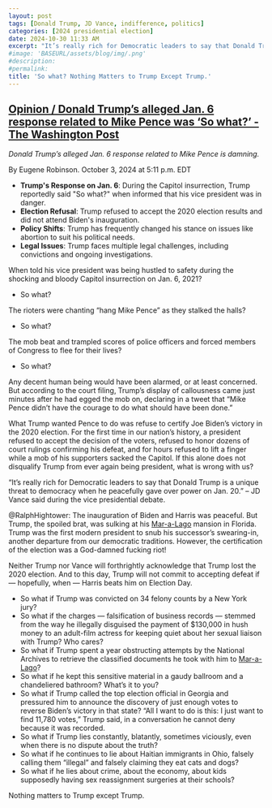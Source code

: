 ```yaml
---
layout: post
tags: [Donald Trump, JD Vance, indifference, politics]
categories: [2024 presidential election]
date: 2024-10-30 11:33 AM
excerpt: "It’s really rich for Democratic leaders to say that Donald Trump is a unique threat to democracy when he peacefully gave over power on Jan. 20. – lied JD Vance during VP debate, ignoring January 6th"
#image: 'BASEURL/assets/blog/img/.png'
#description:
#permalink:
title: 'So what? Nothing Matters to Trump Except Trump.'
---
```



## [Opinion / Donald Trump’s alleged Jan. 6 response related to Mike Pence was ‘So what?’ - The Washington Post](https://www.washingtonpost.com/opinions/2024/10/03/donald-trump-jack-smith-election-jan-6/)

*Donald Trump’s alleged Jan. 6 response related to Mike Pence is damning.*

By Eugene Robinson. October 3, 2024 at 5:11 p.m. EDT

- **Trump's Response on Jan. 6**: During the Capitol insurrection, Trump reportedly said "So what?" when informed that his vice president was in danger.
- **Election Refusal**: Trump refused to accept the 2020 election results and did not attend Biden's inauguration.
- **Policy Shifts**: Trump has frequently changed his stance on issues like abortion to suit his political needs.
- **Legal Issues**: Trump faces multiple legal challenges, including convictions and ongoing investigations.

When told his vice president was being hustled to safety during the shocking and bloody Capitol insurrection on Jan. 6, 2021?

 - So what? 

The rioters were chanting “hang Mike Pence” as they stalked the halls? 

- So what?

The mob beat and trampled scores of police officers and forced members of Congress to flee for their lives?

- So what?

Any decent human being would have been alarmed, or at least concerned. But according to the court filing, Trump’s display of callousness came just minutes after he had egged the mob on, declaring in a tweet that “Mike Pence didn’t have the courage to do what should have been done.”

What Trump wanted Pence to do was refuse to certify Joe Biden’s victory in the 2020 election. For the first time in our nation’s history, a president refused to accept the decision of the voters, refused to honor dozens of court rulings confirming his defeat, and for hours refused to lift a finger while a mob of his supporters sacked the Capitol. If this alone does not disqualify Trump from ever again being president, what is wrong with us?

“It’s really rich for Democratic leaders to say that Donald Trump is a unique threat to democracy when he peacefully gave over power on Jan. 20.” – JD Vance said during the vice presidential debate.

@RalphHightower: The inauguration of Biden and Harris was peaceful. But Trump, the spoiled brat, was sulking at his [Mar-a-Lago](https://www.maralagoclub.com/) mansion in Florida. Trump was the first modern president to snub his successor’s swearing-in, another departure from our democratic traditions. However, the certification of the election was a God-damned fucking riot!

Neither Trump nor Vance will forthrightly acknowledge that Trump lost the 2020 election. And to this day, Trump will not commit to accepting defeat if — hopefully, when — Harris beats him on Election Day.

- So what if Trump was convicted on 34 felony counts by a New York jury? 
- So what if the charges — falsification of business records — stemmed from the way he illegally disguised the payment of $130,000 in hush money to an adult-film actress for keeping quiet about her sexual liaison with Trump? Who cares?
- So what if Trump spent a year obstructing attempts by the National Archives to retrieve the classified documents he took with him to [Mar-a-Lago](https://www.maralagoclub.com/)?
- So what if he kept this sensitive material in a gaudy ballroom and a chandeliered bathroom? What’s it to you?
- So what if Trump called the top election official in Georgia and pressured him to announce the discovery of just enough votes to reverse Biden’s victory in that state? “All I want to do is this: I just want to find 11,780 votes,” Trump said, in a conversation he cannot deny because it was recorded.
- So what if Trump lies constantly, blatantly, sometimes viciously, even when there is no dispute about the truth? 
- So what if he continues to lie about Haitian immigrants in Ohio, falsely calling them “illegal” and falsely claiming they eat cats and dogs? 
- So what if he lies about crime, about the economy, about kids supposedly having sex reassignment surgeries at their schools?

Nothing matters to Trump except Trump.

